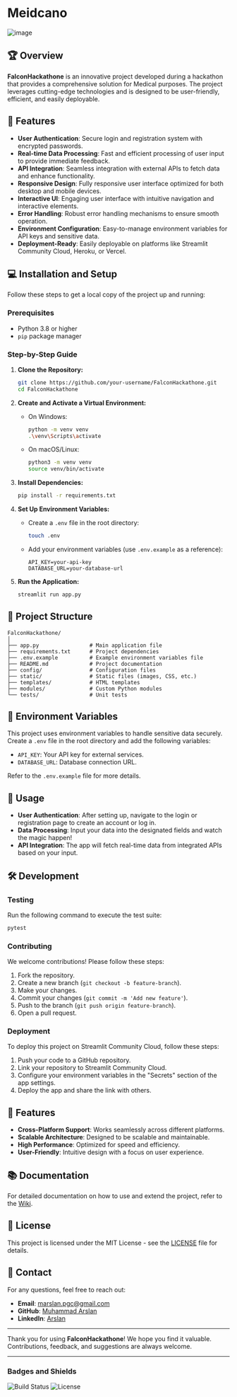 # Meidcano

![image](https://github.com/user-attachments/assets/6cec75bf-abb7-4a4a-9de2-c3d3dc742933)


## 🏆 Overview

**FalconHackathone** is an innovative project developed during a hackathon that provides a comprehensive solution for Medical purposes. The project leverages cutting-edge technologies and is designed to be user-friendly, efficient, and easily deployable.

## 🚀 Features

- **User Authentication**: Secure login and registration system with encrypted passwords.
- **Real-time Data Processing**: Fast and efficient processing of user input to provide immediate feedback.
- **API Integration**: Seamless integration with external APIs to fetch data and enhance functionality.
- **Responsive Design**: Fully responsive user interface optimized for both desktop and mobile devices.
- **Interactive UI**: Engaging user interface with intuitive navigation and interactive elements.
- **Error Handling**: Robust error handling mechanisms to ensure smooth operation.
- **Environment Configuration**: Easy-to-manage environment variables for API keys and sensitive data.
- **Deployment-Ready**: Easily deployable on platforms like Streamlit Community Cloud, Heroku, or Vercel.

## 💻 Installation and Setup

Follow these steps to get a local copy of the project up and running:

### Prerequisites

- Python 3.8 or higher
- `pip` package manager

### Step-by-Step Guide

1. **Clone the Repository:**
   ```bash
   git clone https://github.com/your-username/FalconHackathone.git
   cd FalconHackathone
   ```

2. **Create and Activate a Virtual Environment:**
   - On Windows:
     ```bash
     python -m venv venv
     .\venv\Scripts\activate
     ```
   - On macOS/Linux:
     ```bash
     python3 -m venv venv
     source venv/bin/activate
     ```

3. **Install Dependencies:**
   ```bash
   pip install -r requirements.txt
   ```

4. **Set Up Environment Variables:**
   - Create a `.env` file in the root directory:
     ```bash
     touch .env
     ```
   - Add your environment variables (use `.env.example` as a reference):
     ```
     API_KEY=your-api-key
     DATABASE_URL=your-database-url
     ```

5. **Run the Application:**
   ```bash
   streamlit run app.py
   ```

## 📁 Project Structure

```
FalconHackathone/
│
├── app.py                # Main application file
├── requirements.txt      # Project dependencies
├── .env.example          # Example environment variables file
├── README.md             # Project documentation
├── config/               # Configuration files
├── static/               # Static files (images, CSS, etc.)
├── templates/            # HTML templates
├── modules/              # Custom Python modules
└── tests/                # Unit tests
```

## 🔧 Environment Variables

This project uses environment variables to handle sensitive data securely. Create a `.env` file in the root directory and add the following variables:

- `API_KEY`: Your API key for external services.
- `DATABASE_URL`: Database connection URL.

Refer to the `.env.example` file for more details.

## 🧩 Usage

- **User Authentication**: After setting up, navigate to the login or registration page to create an account or log in.
- **Data Processing**: Input your data into the designated fields and watch the magic happen!
- **API Integration**: The app will fetch real-time data from integrated APIs based on your input.

## 🛠️ Development

### Testing

Run the following command to execute the test suite:

```bash
pytest
```

### Contributing

We welcome contributions! Please follow these steps:

1. Fork the repository.
2. Create a new branch (`git checkout -b feature-branch`).
3. Make your changes.
4. Commit your changes (`git commit -m 'Add new feature'`).
5. Push to the branch (`git push origin feature-branch`).
6. Open a pull request.

### Deployment

To deploy this project on Streamlit Community Cloud, follow these steps:

1. Push your code to a GitHub repository.
2. Link your repository to Streamlit Community Cloud.
3. Configure your environment variables in the "Secrets" section of the app settings.
4. Deploy the app and share the link with others.

## 🌟 Features

- **Cross-Platform Support**: Works seamlessly across different platforms.
- **Scalable Architecture**: Designed to be scalable and maintainable.
- **High Performance**: Optimized for speed and efficiency.
- **User-Friendly**: Intuitive design with a focus on user experience.

## 📚 Documentation

For detailed documentation on how to use and extend the project, refer to the [Wiki](https://github.com/Arslan-MIT/Medicano).

## 📝 License

This project is licensed under the MIT License - see the [LICENSE](LICENSE) file for details.

## 📧 Contact

For any questions, feel free to reach out:

- **Email**: marslan.pgc@gmail.com
- **GitHub**: [Muhammad Arslan](https://github.com/Arslan-MIT)
- **LinkedIn**: [Arslan](https://www.linkedin.com/in/muhammad-arslan-69b278210)

---

Thank you for using **FalconHackathone**! We hope you find it valuable. Contributions, feedback, and suggestions are always welcome.

---

### **Badges and Shields**
<!-- Add badges here, such as build status, license, etc. -->
![Build Status](https://img.shields.io/badge/build-passing-brightgreen)
![License](https://img.shields.io/badge/license-MIT-blue)
